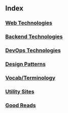 ## Index

### [Web Technologies](./Technologies/web/README.md)

### [Backend Technologies](./Technologies/backend/README.md)

### [DevOps Technologies](./DevOps/README.md)

### [Design Patterns](./DesignPatterns/README.md)

### [Vocab/Terminology](./vocab.md)

### [Utility Sites](./utility-sites.md)

### [Good Reads](./good-reads.md)
